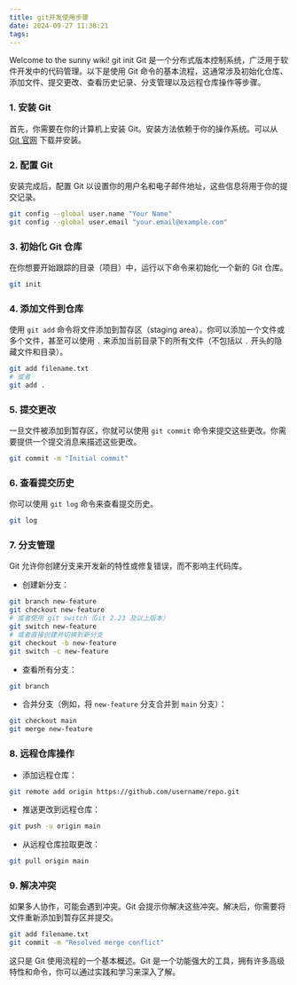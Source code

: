 ```yaml
---
title: git开发使用步骤
date: 2024-09-27 11:38:21
tags:
---
```

Welcome to the sunny wiki!
git init
Git 是一个分布式版本控制系统，广泛用于软件开发中的代码管理。以下是使用 Git 命令的基本流程，这通常涉及初始化仓库、添加文件、提交更改、查看历史记录、分支管理以及远程仓库操作等步骤。

### 1. 安装 Git

首先，你需要在你的计算机上安装 Git。安装方法依赖于你的操作系统。可以从 [Git 官网](https://git-scm.com/) 下载并安装。

### 2. 配置 Git

安装完成后，配置 Git 以设置你的用户名和电子邮件地址，这些信息将用于你的提交记录。

```bash
git config --global user.name "Your Name"
git config --global user.email "your.email@example.com"
```

### 3. 初始化 Git 仓库

在你想要开始跟踪的目录（项目）中，运行以下命令来初始化一个新的 Git 仓库。

```bash
git init
```

### 4. 添加文件到仓库

使用 `git add` 命令将文件添加到暂存区（staging area）。你可以添加一个文件或多个文件，甚至可以使用 `.` 来添加当前目录下的所有文件（不包括以 `.` 开头的隐藏文件和目录）。

```bash
git add filename.txt
# 或者
git add .
```

### 5. 提交更改

一旦文件被添加到暂存区，你就可以使用 `git commit` 命令来提交这些更改。你需要提供一个提交消息来描述这些更改。

```bash
git commit -m "Initial commit"
```

### 6. 查看提交历史

你可以使用 `git log` 命令来查看提交历史。

```bash
git log
```

### 7. 分支管理

Git 允许你创建分支来开发新的特性或修复错误，而不影响主代码库。

- 创建新分支：

```bash
git branch new-feature
git checkout new-feature
# 或者使用 git switch（Git 2.23 及以上版本）
git switch new-feature
# 或者直接创建并切换到新分支
git checkout -b new-feature
git switch -c new-feature
```

- 查看所有分支：

```bash
git branch
```

- 合并分支（例如，将 `new-feature` 分支合并到 `main` 分支）：

```bash
git checkout main
git merge new-feature
```

### 8. 远程仓库操作

- 添加远程仓库：

```bash
git remote add origin https://github.com/username/repo.git
```

- 推送更改到远程仓库：

```bash
git push -u origin main
```

- 从远程仓库拉取更改：

```bash
git pull origin main
```

### 9. 解决冲突

如果多人协作，可能会遇到冲突。Git 会提示你解决这些冲突。解决后，你需要将文件重新添加到暂存区并提交。

```bash
git add filename.txt
git commit -m "Resolved merge conflict"
```

这只是 Git 使用流程的一个基本概述。Git 是一个功能强大的工具，拥有许多高级特性和命令，你可以通过实践和学习来深入了解。